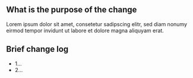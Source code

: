 ## What is the purpose of the change

Lorem ipsum dolor sit amet, consetetur sadipscing elitr, sed diam nonumy eirmod tempor invidunt ut labore et dolore magna aliquyam erat.

## Brief change log

- 1…
- 2…
